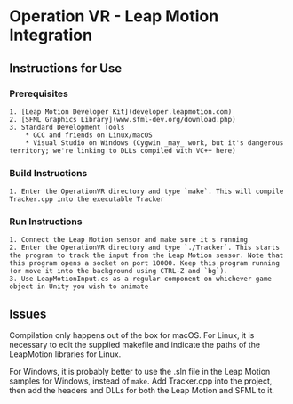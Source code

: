 # Operation VR - Leap Motion Integration



## Instructions for Use

### Prerequisites
    1. [Leap Motion Developer Kit](developer.leapmotion.com)
    2. [SFML Graphics Library](www.sfml-dev.org/download.php)
    3. Standard Development Tools
        * GCC and friends on Linux/macOS
        * Visual Studio on Windows (Cygwin _may_ work, but it's dangerous territory; we're linking to DLLs compiled with VC++ here)

### Build Instructions
    1. Enter the OperationVR directory and type `make`. This will compile Tracker.cpp into the executable Tracker

### Run Instructions
    1. Connect the Leap Motion sensor and make sure it's running
    2. Enter the OperationVR directory and type `./Tracker`. This starts the program to track the input from the Leap Motion sensor. Note that this program opens a socket on port 10000. Keep this program running (or move it into the background using CTRL-Z and `bg`).
    3. Use LeapMotionInput.cs as a regular component on whichever game object in Unity you wish to animate


## Issues
Compilation only happens out of the box for macOS. For Linux, it is necessary to edit the supplied makefile and indicate the paths of the LeapMotion libraries for Linux.

For Windows, it is probably better to use the .sln file in the Leap Motion samples for Windows, instead of `make`. Add Tracker.cpp into the project, then add the headers and DLLs for both the Leap Motion and SFML to it.


